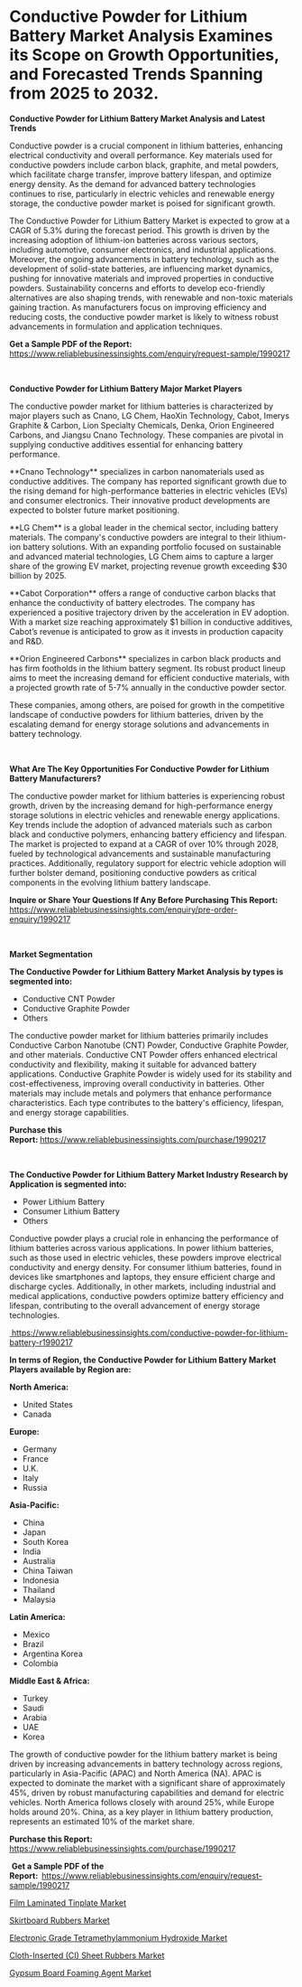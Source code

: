 <p><h1>Conductive Powder for Lithium Battery Market Analysis Examines its Scope on Growth Opportunities, and Forecasted Trends Spanning from 2025 to 2032.</h1></p><p><strong>Conductive Powder for Lithium Battery Market Analysis and Latest Trends</strong></p>
<p><p>Conductive powder is a crucial component in lithium batteries, enhancing electrical conductivity and overall performance. Key materials used for conductive powders include carbon black, graphite, and metal powders, which facilitate charge transfer, improve battery lifespan, and optimize energy density. As the demand for advanced battery technologies continues to rise, particularly in electric vehicles and renewable energy storage, the conductive powder market is poised for significant growth.</p><p>The Conductive Powder for Lithium Battery Market is expected to grow at a CAGR of 5.3% during the forecast period. This growth is driven by the increasing adoption of lithium-ion batteries across various sectors, including automotive, consumer electronics, and industrial applications. Moreover, the ongoing advancements in battery technology, such as the development of solid-state batteries, are influencing market dynamics, pushing for innovative materials and improved properties in conductive powders. Sustainability concerns and efforts to develop eco-friendly alternatives are also shaping trends, with renewable and non-toxic materials gaining traction. As manufacturers focus on improving efficiency and reducing costs, the conductive powder market is likely to witness robust advancements in formulation and application techniques.</p></p>
<p><strong>Get a Sample PDF of the Report:&nbsp;</strong> <a href="https://www.reliablebusinessinsights.com/enquiry/request-sample/1990217?utm_campaign=96&utm_medium=2&utm_source=Github&utm_content=ia&utm_term=03042025&utm_id=conductive-powder-for-lithium-battery">https://www.reliablebusinessinsights.com/enquiry/request-sample/1990217</a></p>
<p>&nbsp;</p>
<p><strong>Conductive Powder for Lithium Battery Major Market Players</strong></p>
<p><p>The conductive powder market for lithium batteries is characterized by major players such as Cnano, LG Chem, HaoXin Technology, Cabot, Imerys Graphite & Carbon, Lion Specialty Chemicals, Denka, Orion Engineered Carbons, and Jiangsu Cnano Technology. These companies are pivotal in supplying conductive additives essential for enhancing battery performance.</p><p>**Cnano Technology** specializes in carbon nanomaterials used as conductive additives. The company has reported significant growth due to the rising demand for high-performance batteries in electric vehicles (EVs) and consumer electronics. Their innovative product developments are expected to bolster future market positioning.</p><p>**LG Chem** is a global leader in the chemical sector, including battery materials. The company's conductive powders are integral to their lithium-ion battery solutions. With an expanding portfolio focused on sustainable and advanced material technologies, LG Chem aims to capture a larger share of the growing EV market, projecting revenue growth exceeding $30 billion by 2025.</p><p>**Cabot Corporation** offers a range of conductive carbon blacks that enhance the conductivity of battery electrodes. The company has experienced a positive trajectory driven by the acceleration in EV adoption. With a market size reaching approximately $1 billion in conductive additives, Cabot’s revenue is anticipated to grow as it invests in production capacity and R&D.</p><p>**Orion Engineered Carbons** specializes in carbon black products and has firm footholds in the lithium battery segment. Its robust product lineup aims to meet the increasing demand for efficient conductive materials, with a projected growth rate of 5-7% annually in the conductive powder sector.</p><p>These companies, among others, are poised for growth in the competitive landscape of conductive powders for lithium batteries, driven by the escalating demand for energy storage solutions and advancements in battery technology.</p></p>
<p>&nbsp;</p>
<p><strong>What Are The Key Opportunities For Conductive Powder for Lithium Battery Manufacturers?</strong></p>
<p><p>The conductive powder market for lithium batteries is experiencing robust growth, driven by the increasing demand for high-performance energy storage solutions in electric vehicles and renewable energy applications. Key trends include the adoption of advanced materials such as carbon black and conductive polymers, enhancing battery efficiency and lifespan. The market is projected to expand at a CAGR of over 10% through 2028, fueled by technological advancements and sustainable manufacturing practices. Additionally, regulatory support for electric vehicle adoption will further bolster demand, positioning conductive powders as critical components in the evolving lithium battery landscape.</p></p>
<p><strong>Inquire or Share Your Questions If Any Before Purchasing This Report:</strong> <a href="https://www.reliablebusinessinsights.com/enquiry/pre-order-enquiry/1990217?utm_campaign=96&utm_medium=2&utm_source=Github&utm_content=ia&utm_term=03042025&utm_id=conductive-powder-for-lithium-battery">https://www.reliablebusinessinsights.com/enquiry/pre-order-enquiry/1990217</a></p>
<p>&nbsp;</p>
<p><strong>Market Segmentation</strong></p>
<p><strong>The Conductive Powder for Lithium Battery Market Analysis by types is segmented into:</strong></p>
<p><ul><li>Conductive CNT Powder</li><li>Conductive Graphite Powder</li><li>Others</li></ul></p>
<p><p>The conductive powder market for lithium batteries primarily includes Conductive Carbon Nanotube (CNT) Powder, Conductive Graphite Powder, and other materials. Conductive CNT Powder offers enhanced electrical conductivity and flexibility, making it suitable for advanced battery applications. Conductive Graphite Powder is widely used for its stability and cost-effectiveness, improving overall conductivity in batteries. Other materials may include metals and polymers that enhance performance characteristics. Each type contributes to the battery's efficiency, lifespan, and energy storage capabilities.</p></p>
<p><strong>Purchase this Report:&nbsp;</strong><a href="https://www.reliablebusinessinsights.com/purchase/1990217?utm_campaign=96&utm_medium=2&utm_source=Github&utm_content=ia&utm_term=03042025&utm_id=conductive-powder-for-lithium-battery">https://www.reliablebusinessinsights.com/purchase/1990217</a></p>
<p>&nbsp;</p>
<p><strong>The Conductive Powder for Lithium Battery Market Industry Research by Application is segmented into:</strong></p>
<p><ul><li>Power Lithium Battery</li><li>Consumer Lithium Battery</li><li>Others</li></ul></p>
<p><p>Conductive powder plays a crucial role in enhancing the performance of lithium batteries across various applications. In power lithium batteries, such as those used in electric vehicles, these powders improve electrical conductivity and energy density. For consumer lithium batteries, found in devices like smartphones and laptops, they ensure efficient charge and discharge cycles. Additionally, in other markets, including industrial and medical applications, conductive powders optimize battery efficiency and lifespan, contributing to the overall advancement of energy storage technologies.</p></p>
<p><a href="https://www.reliablebusinessinsights.com/conductive-powder-for-lithium-battery-r1990217?utm_campaign=96&utm_medium=2&utm_source=Github&utm_content=ia&utm_term=03042025&utm_id=conductive-powder-for-lithium-battery">&nbsp;https://www.reliablebusinessinsights.com/conductive-powder-for-lithium-battery-r1990217</a></p>
<p><strong>In terms of Region, the Conductive Powder for Lithium Battery Market Players available by Region are:</strong></p>
<p>
    <p> <strong> North America: </strong>
        <ul>
            <li>United States</li>
            <li>Canada</li>
        </ul>
        </p> 
    <p> <strong> Europe: </strong>
        <ul>
            <li>Germany</li>
            <li>France</li>
            <li>U.K.</li>
            <li>Italy</li>
            <li>Russia</li>
        </ul>
        </p> 
    <p> <strong> Asia-Pacific: </strong>
        <ul>
            <li>China</li>
            <li>Japan</li>
            <li>South Korea</li>
            <li>India</li>
            <li>Australia</li>
            <li>China Taiwan</li>
            <li>Indonesia</li>
            <li>Thailand</li>
            <li>Malaysia</li>
        </ul>
        </p> 
    <p> <strong> Latin America: </strong>
        <ul>
            <li>Mexico</li>
            <li>Brazil</li>
            <li>Argentina Korea</li>
            <li>Colombia</li>
        </ul>
        </p> 
    <p> <strong> Middle East & Africa: </strong>
        <ul>
            <li>Turkey</li>
            <li>Saudi</li>
            <li>Arabia</li>
            <li>UAE</li>
            <li>Korea</li>
        </ul>
    </p>
    </p>
<p><p>The growth of conductive powder for the lithium battery market is being driven by increasing advancements in battery technology across regions, particularly in Asia-Pacific (APAC) and North America (NA). APAC is expected to dominate the market with a significant share of approximately 45%, driven by robust manufacturing capabilities and demand for electric vehicles. North America follows closely with around 25%, while Europe holds around 20%. China, as a key player in lithium battery production, represents an estimated 10% of the market share.</p></p>
<p><strong>Purchase this Report: </strong><a href="https://www.reliablebusinessinsights.com/purchase/1990217?utm_campaign=96&utm_medium=2&utm_source=Github&utm_content=ia&utm_term=03042025&utm_id=conductive-powder-for-lithium-battery">https://www.reliablebusinessinsights.com/purchase/1990217</a></p>
<p>&nbsp;<strong>Get a Sample PDF of the Report:&nbsp;&nbsp;</strong><a href="https://www.reliablebusinessinsights.com/enquiry/request-sample/1990217?utm_campaign=96&utm_medium=2&utm_source=Github&utm_content=ia&utm_term=03042025&utm_id=conductive-powder-for-lithium-battery">https://www.reliablebusinessinsights.com/enquiry/request-sample/1990217</a></p>
<p><strong></strong></p>
<p><p><a href="https://github.com/brabolyrah3h/Market-Research-Report-List-1/blob/main/film-laminated-tinplate-market.md?utm_campaign=96&utm_medium=2&utm_source=Github&utm_content=ia&utm_term=03042025&utm_id=conductive-powder-for-lithium-battery">Film Laminated Tinplate Market</a></p><p><a href="https://github.com/sekohlorik/Market-Research-Report-List-1/blob/main/skirtboard-rubbers-market.md?utm_campaign=96&utm_medium=2&utm_source=Github&utm_content=ia&utm_term=03042025&utm_id=conductive-powder-for-lithium-battery">Skirtboard Rubbers Market</a></p><p><a href="https://github.com/timayuethem/Market-Research-Report-List-1/blob/main/electronic-grade-tetramethylammonium-hydroxide-market.md?utm_campaign=96&utm_medium=2&utm_source=Github&utm_content=ia&utm_term=03042025&utm_id=conductive-powder-for-lithium-battery">Electronic Grade Tetramethylammonium Hydroxide Market</a></p><p><a href="https://github.com/avirsuckra/Market-Research-Report-List-1/blob/main/cloth-inserted-ci-sheet-rubbers-market.md?utm_campaign=96&utm_medium=2&utm_source=Github&utm_content=ia&utm_term=03042025&utm_id=conductive-powder-for-lithium-battery">Cloth-Inserted (CI) Sheet Rubbers Market</a></p><p><a href="https://github.com/rembaentin6f/Market-Research-Report-List-1/blob/main/gypsum-board-foaming-agent-market.md?utm_campaign=96&utm_medium=2&utm_source=Github&utm_content=ia&utm_term=03042025&utm_id=conductive-powder-for-lithium-battery">Gypsum Board Foaming Agent Market</a></p></p>